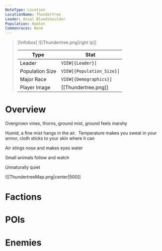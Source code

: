 ```yaml
---
NoteType: Location
LocationName: Thundertree
Leader: Ansal Bloodshoulder
Population: Hamlet
Commonraces: None
---
```


> [!infobox]
> ![[Thundertree.png|right lp]]
> 
> | Type | Stat |
> | ---- | ---- |
> | Leader | `VIEW[{Leader}]` |
> | Population Size | `VIEW[{Population_Size}]` |
> | Major Race | `VIEW[{Demographics}]` |
> | Player Image | [[Thundertree.png]] |

# Overview
Overgrown vines, thorns, ground mist, ground feels marshy

Humid, a fine mist hangs in the air.  Temperature makes you sweat in your armor, cloth sticks to your skin where it can

Air stings nose and makes eyes water

Small animals follow and watch

Unnaturally quiet

![[ThundertreeMap.png|center|500]]
# Factions

# POIs

# Enemies

 
